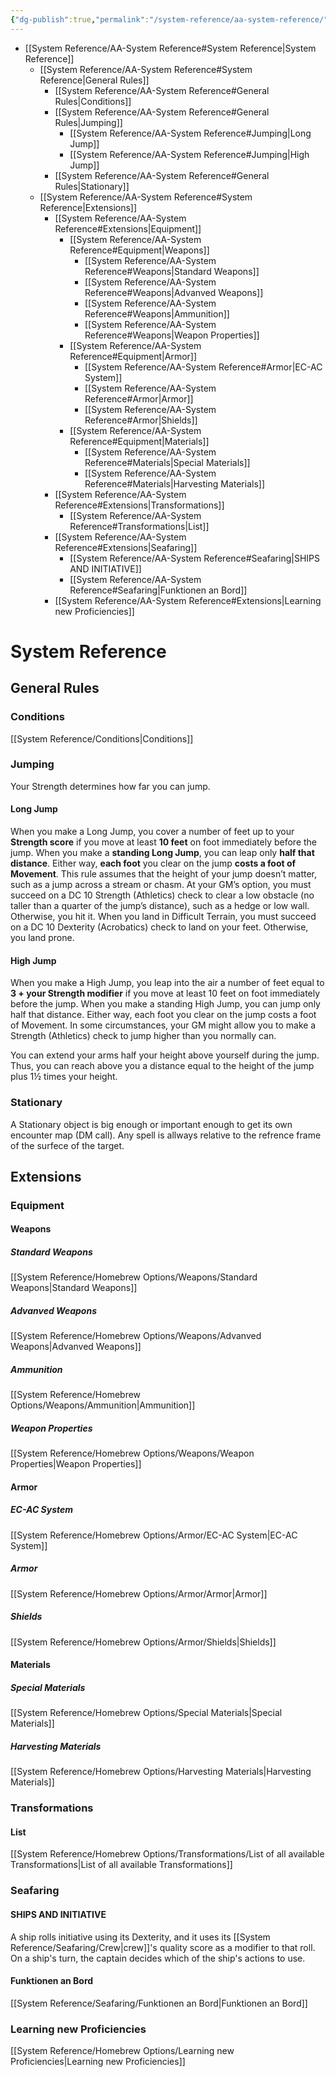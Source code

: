 ```yaml
---
{"dg-publish":true,"permalink":"/system-reference/aa-system-reference/","dgHomeLink":true,"dgPassFrontmatter":true}
---
```


- [[System Reference/AA-System Reference#System Reference|System Reference]]
	- [[System Reference/AA-System Reference#System Reference|General Rules]]
		- [[System Reference/AA-System Reference#General Rules|Conditions]]
		- [[System Reference/AA-System Reference#General Rules|Jumping]]
			- [[System Reference/AA-System Reference#Jumping|Long Jump]]
			- [[System Reference/AA-System Reference#Jumping|High Jump]]
		- [[System Reference/AA-System Reference#General Rules|Stationary]]
	- [[System Reference/AA-System Reference#System Reference|Extensions]]
		- [[System Reference/AA-System Reference#Extensions|Equipment]]
			- [[System Reference/AA-System Reference#Equipment|Weapons]]
				- [[System Reference/AA-System Reference#Weapons|Standard Weapons]]
				- [[System Reference/AA-System Reference#Weapons|Advanved Weapons]]
				- [[System Reference/AA-System Reference#Weapons|Ammunition]]
				- [[System Reference/AA-System Reference#Weapons|Weapon Properties]]
			- [[System Reference/AA-System Reference#Equipment|Armor]]
				- [[System Reference/AA-System Reference#Armor|EC-AC System]]
				- [[System Reference/AA-System Reference#Armor|Armor]]
				- [[System Reference/AA-System Reference#Armor|Shields]]
			- [[System Reference/AA-System Reference#Equipment|Materials]]
				- [[System Reference/AA-System Reference#Materials|Special Materials]]
				- [[System Reference/AA-System Reference#Materials|Harvesting Materials]]
		- [[System Reference/AA-System Reference#Extensions|Transformations]]
			- [[System Reference/AA-System Reference#Transformations|List]]
		- [[System Reference/AA-System Reference#Extensions|Seafaring]]
			- [[System Reference/AA-System Reference#Seafaring|SHIPS AND INITIATIVE]]
			- [[System Reference/AA-System Reference#Seafaring|Funktionen an Bord]]
		- [[System Reference/AA-System Reference#Extensions|Learning new Proficiencies]]

# System Reference
## General Rules
### Conditions
[[System Reference/Conditions|Conditions]]

### Jumping
Your Strength determines how far you can jump.

#### Long Jump
When you make a Long Jump, you cover a number of feet up to your **Strength score** if you move at least **10 feet** on foot immediately before the jump. When you make a **standing Long Jump**, you can leap only **half that distance**. Either way, **each foot** you clear on the jump **costs a foot of Movement**.
This rule assumes that the height of your jump doesn’t matter, such as a jump across a stream or chasm. At your GM’s option, you must succeed on a DC 10 Strength (Athletics) check to clear a low obstacle (no taller than a quarter of the jump’s distance), such as a hedge or low wall. Otherwise, you hit it.
When you land in Difficult Terrain, you must succeed on a DC 10 Dexterity (Acrobatics) check to land on your feet. Otherwise, you land prone.

#### High Jump
When you make a High Jump, you leap into the air a number of feet equal to **3 + your Strength modifier** if you move at least 10 feet on foot immediately before the jump. When you make a standing High Jump, you can jump only half that distance. Either way, each foot you clear on the jump costs a foot of Movement. In some circumstances, your GM might allow you to make a Strength (Athletics) check to jump higher than you normally can.

You can extend your arms half your height above yourself during the jump. Thus, you can reach above you a distance equal to the height of the jump plus 1½ times your height.

### Stationary
A Stationary object is big enough or important enough to get its own encounter map (DM call). Any spell is allways relative to the refrence frame of the surfece of the target.
## Extensions
### Equipment
#### Weapons
##### Standard Weapons
[[System Reference/Homebrew Options/Weapons/Standard Weapons|Standard Weapons]]

##### Advanved Weapons
[[System Reference/Homebrew Options/Weapons/Advanved Weapons|Advanved Weapons]]

##### Ammunition
[[System Reference/Homebrew Options/Weapons/Ammunition|Ammunition]]

##### Weapon Properties
[[System Reference/Homebrew Options/Weapons/Weapon Properties|Weapon Properties]]

#### Armor
##### EC-AC System
[[System Reference/Homebrew Options/Armor/EC-AC System|EC-AC System]]

##### Armor
[[System Reference/Homebrew Options/Armor/Armor|Armor]]

##### Shields
[[System Reference/Homebrew Options/Armor/Shields|Shields]]

#### Materials
##### Special Materials
[[System Reference/Homebrew Options/Special Materials|Special Materials]]

##### Harvesting Materials
[[System Reference/Homebrew Options/Harvesting Materials|Harvesting Materials]]

### Transformations
#### List
[[System Reference/Homebrew Options/Transformations/List of all available Transformations|List of all available Transformations]]

### Seafaring
#### SHIPS AND INITIATIVE
A ship rolls initiative using its Dexterity, and it uses its [[System Reference/Seafaring/Crew|crew]]'s quality score as a modifier to that roll. On a ship's turn, the captain decides which of the ship's actions to use.
#### Funktionen an Bord
[[System Reference/Seafaring/Funktionen an Bord|Funktionen an Bord]]
### Learning new Proficiencies
[[System Reference/Homebrew Options/Learning new Proficiencies|Learning new Proficiencies]]